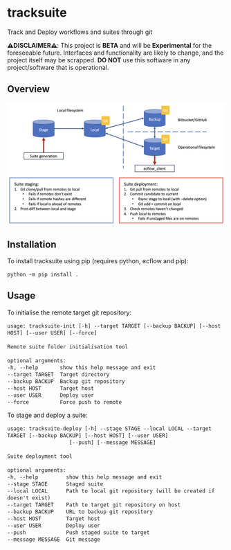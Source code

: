 # tracksuite
Track and Deploy workflows and suites through git

**:warning:DISCLAIMER:warning:**:
This project is **BETA** and will be **Experimental** for the foreseeable future.
Interfaces and functionality are likely to change, and the project itself may be scrapped.
**DO NOT** use this software in any project/software that is operational.

## Overview
![](workflow.png)

## Installation
To install tracksuite using pip (requires python, ecflow and pip):

    python -m pip install .

## Usage
To initialise the remote target git repository:
    
    usage: tracksuite-init [-h] --target TARGET [--backup BACKUP] [--host HOST] [--user USER] [--force]

    Remote suite folder initialisation tool

    optional arguments:
    -h, --help       show this help message and exit
    --target TARGET  Target directory
    --backup BACKUP  Backup git repository
    --host HOST      Target host
    --user USER      Deploy user
    --force          Force push to remote

To stage and deploy a suite:
    
    usage: tracksuite-deploy [-h] --stage STAGE --local LOCAL --target TARGET [--backup BACKUP] [--host HOST] [--user USER]
                        [--push] [--message MESSAGE]

    Suite deployment tool

    optional arguments:
    -h, --help         show this help message and exit
    --stage STAGE      Staged suite
    --local LOCAL      Path to local git repository (will be created if doesn't exist)
    --target TARGET    Path to target git repository on host
    --backup BACKUP    URL to backup git repository
    --host HOST        Target host
    --user USER        Deploy user
    --push             Push staged suite to target
    --message MESSAGE  Git message
